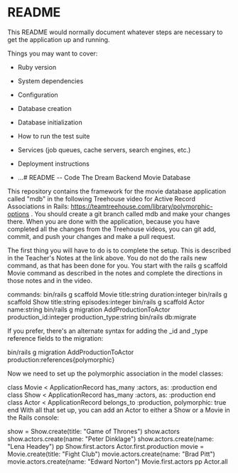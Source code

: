# README

This README would normally document whatever steps are necessary to get the
application up and running.

Things you may want to cover:

* Ruby version

* System dependencies

* Configuration

* Database creation

* Database initialization

* How to run the test suite

* Services (job queues, cache servers, search engines, etc.)

* Deployment instructions

* ...# README -- Code The Dream Backend Movie Database

This repository contains the framework for the movie database application called "mdb" in the following Treehouse video for Active Record Associations in Rails:
https://teamtreehouse.com/library/polymorphic-options .  You should create a git branch called mdb and make your changes there.
When you are done with the application, because you have completed all the changes from the Treehouse videos, you can git add, commit, and push your changes and
make a pull request.

The first thing you will have to do is to complete the setup.  This is described in the Teacher's Notes at the link above.  You do not do the rails new command,
as that has been done for you.  You start with the rails g scaffold Movie command as described in the notes and complete the directions in those notes and in the
video.




commands: 
bin/rails g scaffold Movie title:string duration:integer
bin/rails g scaffold Show title:string episodes:integer
bin/rails g scaffold Actor name:string
bin/rails g migration AddProductionToActor production_id:integer production_type:string
bin/rails db:migrate

If you prefer, there's an alternate syntax for adding the _id and _type reference fields to the migration:

bin/rails g migration AddProductionToActor production:references{polymorphic}

Now we need to set up the polymorphic association in the model classes:

class Movie < ApplicationRecord
  has_many :actors, as: :production
end
class Show < ApplicationRecord
  has_many :actors, as: :production
end
class Actor < ApplicationRecord
  belongs_to :production, polymorphic: true
end
With all that set up, you can add an Actor to either a Show or a Movie in the Rails console:

show = Show.create(title: "Game of Thrones")
show.actors
show.actors.create(name: "Peter Dinklage")
show.actors.create(name: "Lena Headey")
pp Show.first.actors
Actor.first.production
movie = Movie.create(title: "Fight Club")
movie.actors.create(name: "Brad Pitt")
movie.actors.create(name: "Edward Norton")
Movie.first.actors
pp Actor.all